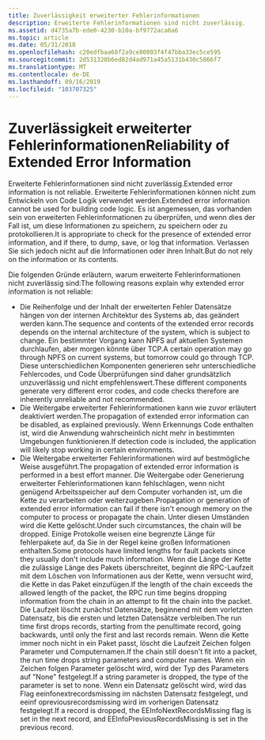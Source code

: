 ```yaml
---
title: Zuverlässigkeit erweiterter Fehlerinformationen
description: Erweiterte Fehlerinformationen sind nicht zuverlässig.
ms.assetid: d4735a7b-ede0-4230-b10a-bf9772aca6a6
ms.topic: article
ms.date: 05/31/2018
ms.openlocfilehash: c20edfbaa68f2a9ce80893f4f47bba33ec5ce595
ms.sourcegitcommit: 2d531328b6ed82d4ad971a45a5131b430c5866f7
ms.translationtype: MT
ms.contentlocale: de-DE
ms.lasthandoff: 09/16/2019
ms.locfileid: "103707325"
---
```

# <a name="reliability-of-extended-error-information"></a><span data-ttu-id="22c5b-103">Zuverlässigkeit erweiterter Fehlerinformationen</span><span class="sxs-lookup"><span data-stu-id="22c5b-103">Reliability of Extended Error Information</span></span>

<span data-ttu-id="22c5b-104">Erweiterte Fehlerinformationen sind nicht zuverlässig.</span><span class="sxs-lookup"><span data-stu-id="22c5b-104">Extended error information is not reliable.</span></span> <span data-ttu-id="22c5b-105">Erweiterte Fehlerinformationen können nicht zum Entwickeln von Code Logik verwendet werden.</span><span class="sxs-lookup"><span data-stu-id="22c5b-105">Extended error information cannot be used for building code logic.</span></span> <span data-ttu-id="22c5b-106">Es ist angemessen, das vorhanden sein von erweiterten Fehlerinformationen zu überprüfen, und wenn dies der Fall ist, um diese Informationen zu speichern, zu speichern oder zu protokollieren.</span><span class="sxs-lookup"><span data-stu-id="22c5b-106">It is appropriate to check for the presence of extended error information, and if there, to dump, save, or log that information.</span></span> <span data-ttu-id="22c5b-107">Verlassen Sie sich jedoch nicht auf die Informationen oder ihren Inhalt.</span><span class="sxs-lookup"><span data-stu-id="22c5b-107">But do not rely on the information or its contents.</span></span>

<span data-ttu-id="22c5b-108">Die folgenden Gründe erläutern, warum erweiterte Fehlerinformationen nicht zuverlässig sind:</span><span class="sxs-lookup"><span data-stu-id="22c5b-108">The following reasons explain why extended error information is not reliable:</span></span>

-   <span data-ttu-id="22c5b-109">Die Reihenfolge und der Inhalt der erweiterten Fehler Datensätze hängen von der internen Architektur des Systems ab, das geändert werden kann.</span><span class="sxs-lookup"><span data-stu-id="22c5b-109">The sequence and contents of the extended error records depends on the internal architecture of the system, which is subject to change.</span></span> <span data-ttu-id="22c5b-110">Ein bestimmter Vorgang kann NPFS auf aktuellen Systemen durchlaufen, aber morgen könnte über TCP.</span><span class="sxs-lookup"><span data-stu-id="22c5b-110">A certain operation may go through NPFS on current systems, but tomorrow could go through TCP.</span></span> <span data-ttu-id="22c5b-111">Diese unterschiedlichen Komponenten generieren sehr unterschiedliche Fehlercodes, und Code Überprüfungen sind daher grundsätzlich unzuverlässig und nicht empfehlenswert.</span><span class="sxs-lookup"><span data-stu-id="22c5b-111">These different components generate very different error codes, and code checks therefore are inherently unreliable and not recommended.</span></span>
-   <span data-ttu-id="22c5b-112">Die Weitergabe erweiterter Fehlerinformationen kann wie zuvor erläutert deaktiviert werden.</span><span class="sxs-lookup"><span data-stu-id="22c5b-112">The propagation of extended error information can be disabled, as explained previously.</span></span> <span data-ttu-id="22c5b-113">Wenn Erkennungs Code enthalten ist, wird die Anwendung wahrscheinlich nicht mehr in bestimmten Umgebungen funktionieren.</span><span class="sxs-lookup"><span data-stu-id="22c5b-113">If detection code is included, the application will likely stop working in certain environments.</span></span>
-   <span data-ttu-id="22c5b-114">Die Weitergabe erweiterter Fehlerinformationen wird auf bestmögliche Weise ausgeführt.</span><span class="sxs-lookup"><span data-stu-id="22c5b-114">The propagation of extended error information is performed in a best effort manner.</span></span> <span data-ttu-id="22c5b-115">Die Weitergabe oder Generierung erweiterter Fehlerinformationen kann fehlschlagen, wenn nicht genügend Arbeitsspeicher auf dem Computer vorhanden ist, um die Kette zu verarbeiten oder weiterzugeben.</span><span class="sxs-lookup"><span data-stu-id="22c5b-115">Propagation or generation of extended error information can fail if there isn't enough memory on the computer to process or propagate the chain.</span></span> <span data-ttu-id="22c5b-116">Unter diesen Umständen wird die Kette gelöscht.</span><span class="sxs-lookup"><span data-stu-id="22c5b-116">Under such circumstances, the chain will be dropped.</span></span> <span data-ttu-id="22c5b-117">Einige Protokolle weisen eine begrenzte Länge für fehlerpakete auf, da Sie in der Regel keine großen Informationen enthalten.</span><span class="sxs-lookup"><span data-stu-id="22c5b-117">Some protocols have limited lengths for fault packets since they usually don't include much information.</span></span> <span data-ttu-id="22c5b-118">Wenn die Länge der Kette die zulässige Länge des Pakets überschreitet, beginnt die RPC-Laufzeit mit dem Löschen von Informationen aus der Kette, wenn versucht wird, die Kette in das Paket einzufügen.</span><span class="sxs-lookup"><span data-stu-id="22c5b-118">If the length of the chain exceeds the allowed length of the packet, the RPC run time begins dropping information from the chain in an attempt to fit the chain into the packet.</span></span> <span data-ttu-id="22c5b-119">Die Laufzeit löscht zunächst Datensätze, beginnend mit dem vorletzten Datensatz, bis die ersten und letzten Datensätze verbleiben.</span><span class="sxs-lookup"><span data-stu-id="22c5b-119">The run time first drops records, starting from the penultimate record, going backwards, until only the first and last records remain.</span></span> <span data-ttu-id="22c5b-120">Wenn die Kette immer noch nicht in ein Paket passt, löscht die Laufzeit Zeichen folgen Parameter und Computernamen.</span><span class="sxs-lookup"><span data-stu-id="22c5b-120">If the chain still doesn't fit into a packet, the run time drops string parameters and computer names.</span></span> <span data-ttu-id="22c5b-121">Wenn ein Zeichen folgen Parameter gelöscht wird, wird der Typ des Parameters auf "None" festgelegt.</span><span class="sxs-lookup"><span data-stu-id="22c5b-121">If a string parameter is dropped, the type of the parameter is set to none.</span></span> <span data-ttu-id="22c5b-122">Wenn ein Datensatz gelöscht wird, wird das Flag eeinfonextrecordsmissing im nächsten Datensatz festgelegt, und eeinf opreviousrecordsmissing wird im vorherigen Datensatz festgelegt.</span><span class="sxs-lookup"><span data-stu-id="22c5b-122">If a record is dropped, the EEInfoNextRecordsMissing flag is set in the next record, and EEInfoPreviousRecordsMissing is set in the previous record.</span></span>

 

 





